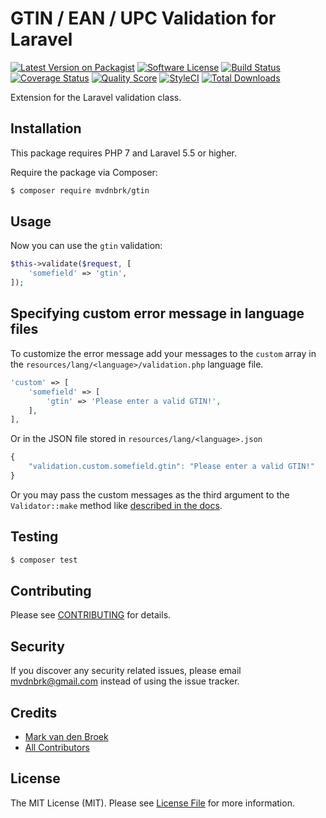 # GTIN / EAN / UPC Validation for Laravel

[![Latest Version on Packagist][ico-version]][link-packagist]
[![Software License][ico-license]](LICENSE.md)
[![Build Status][ico-travis]][link-travis]
[![Coverage Status][ico-scrutinizer]][link-scrutinizer]
[![Quality Score][ico-code-quality]][link-code-quality]
[![StyleCI][ico-styleci]][link-styleci]
[![Total Downloads][ico-downloads]][link-downloads]

Extension for the Laravel validation class.

## Installation

This package requires PHP 7 and Laravel 5.5 or higher.

Require the package via Composer:

``` bash
$ composer require mvdnbrk/gtin
```

## Usage

Now you can use the `gtin` validation:

```php
$this->validate($request, [
    'somefield' => 'gtin',
]);
```

## Specifying custom error message in language files

To customize the error message add your messages to the `custom` array in the `resources/lang/<language>/validation.php` language file.

```php
'custom' => [
    'somefield' => [
        'gtin' => 'Please enter a valid GTIN!',
    ],
],
```

 Or in the JSON file stored in `resources/lang/<language>.json`

```javascript
{
    "validation.custom.somefield.gtin": "Please enter a valid GTIN!"
}
```

Or you may pass the custom messages as the third argument to the `Validator::make` method like [described in the docs](https://laravel.com/docs/validation#custom-error-messages).

## Testing

``` bash
$ composer test
```

## Contributing

Please see [CONTRIBUTING](CONTRIBUTING.md) for details.

## Security

If you discover any security related issues, please email mvdnbrk@gmail.com instead of using the issue tracker.

## Credits

- [Mark van den Broek](https://github.com/mvdnbrk)
- [All Contributors](../../contributors)

## License

The MIT License (MIT). Please see [License File](LICENSE.md) for more information.

[ico-version]: https://img.shields.io/packagist/v/mvdnbrk/gtin.svg?style=flat-square
[ico-license]: https://img.shields.io/badge/license-MIT-brightgreen.svg?style=flat-square
[ico-travis]: https://img.shields.io/travis/mvdnbrk/gtin/master.svg?style=flat-square
[ico-scrutinizer]: https://img.shields.io/scrutinizer/coverage/g/mvdnbrk/gtin.svg?style=flat-square
[ico-code-quality]: https://img.shields.io/scrutinizer/g/mvdnbrk/gtin.svg?style=flat-square
[ico-downloads]: https://img.shields.io/packagist/dt/mvdnbrk/gtin.svg?style=flat-square
[ico-styleci]: https://github.styleci.io/repos/91986121/shield?style=flat-square&branch=master

[link-packagist]: https://packagist.org/packages/mvdnbrk/gtin
[link-travis]: https://travis-ci.org/mvdnbrk/gtin
[link-scrutinizer]: https://scrutinizer-ci.com/g/mvdnbrk/gtin/code-structure
[link-code-quality]: https://scrutinizer-ci.com/g/mvdnbrk/gtin
[link-downloads]: https://packagist.org/packages/mvdnbrk/gtin
[link-styleci]: https://github.styleci.io/repos/91986121
[link-author]: https://github.com/mvdnbrk
